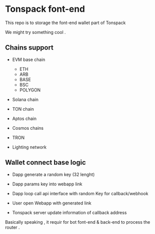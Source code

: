 # Tonspack font-end 

This repo is to storage the font-end wallet part of Tonspack

We might try something cool .

## Chains support 

- EVM base chain
    - ETH
    - ARB
    - BASE
    - BSC
    - POLYGON

- Solana chain

- TON chain

- Aptos chain

- Cosmos chains

- TRON

- Lighting network 

## Wallet connect base logic 

- Dapp generate a random key (32 lenght)
 
- Dapp params key into webapp link 

- Dapp loop call api interface with random Key for callback/webhook

- User open Webapp with generated link

- Tonspack server update information of callback address

Basically speaking , it requir for bot font-end & back-end to process the router . 